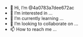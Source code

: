 - 👋 Hi, I’m @4a0783a7dee672ac
- 👀 I’m interested in ...
- 🌱 I’m currently learning ...
- 💞️ I’m looking to collaborate on ...
- 📫 How to reach me ...

<!---
4a0783a7dee672ac/4a0783a7dee672ac is a ✨ special ✨ repository because its `README.md` (this file) appears on your GitHub profile.
You can click the Preview link to take a look at your changes.
--->
